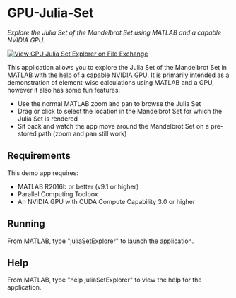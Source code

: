 # GPU-Julia-Set
_Explore the Julia Set of the Mandelbrot Set using MATLAB and a capable NVIDIA GPU._

[![View GPU Julia Set Explorer on File Exchange](https://www.mathworks.com/matlabcentral/images/matlab-file-exchange.svg)](https://uk.mathworks.com/matlabcentral/fileexchange/33201-gpu-julia-set-explorer)

This application allows you to explore the Julia Set of the Mandelbrot Set in MATLAB with the help of a capable NVIDIA GPU.  It is primarily intended as a demonstration of element-wise calculations using MATLAB and a GPU, however it also has some fun features:

* Use the normal MATLAB zoom and pan to browse the Julia Set
* Drag or click to select the location in the Mandelbrot Set for which the Julia Set is rendered
* Sit back and watch the app move around the Mandelbrot Set on a pre-stored path (zoom and pan still work)

## Requirements
This demo app requires:

* MATLAB R2016b or better (v9.1 or higher)
* Parallel Computing Toolbox
* An NVIDIA GPU with CUDA Compute Capability 3.0 or higher

## Running
From MATLAB, type "juliaSetExplorer" to launch the application.

## Help
From MATLAB, type "help juliaSetExplorer" to view the help for the application.

